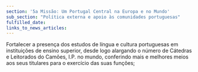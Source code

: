 ```yaml
---
section: '5a Missão: Um Portugal Central na Europa e no Mundo'
sub_section: "Política externa e apoio às comunidades portuguesas"
fulfilled_date:
links_to_news_articles:
---
```


Fortalecer a presença dos estudos de língua e cultura portuguesas em instituições de ensino superior, desde logo alargando o número de Cátedras e Leitorados do Camões, I.P. no mundo, conferindo mais e melhores meios aos seus titulares para o exercício das suas funções;